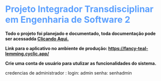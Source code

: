 <h1 style="color:rgb(92, 160, 255);">Projeto Integrador Transdisciplinar em Engenharia de Software 2</h1>
   
**Todo o projeto foi planejado e documentado, toda documentação pode ser acessadda <a href='https://github.com/joaoassis1304/PIT_Ecommerce_Documentacao'>Clicando Aqui.</a>**

**Link para o aplicativo no ambiente de produção: https://fancy-teal-lemming.cyclic.app/**

**Crie uma conta de usuário para utulizar as funcionalidades do sistema.**

credencias de administrador :
login: admin
senha: senhadmin
